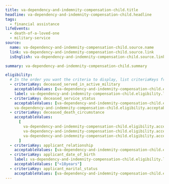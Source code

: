 ```yaml
---
title: va-dependency-and-indemnity-compensation-child.title
headline: va-dependency-and-indemnity-compensation-child.headline
tags:
  - financial assistance
lifeEvents:
  - death-of-a-loved-one
  - military-service
source:
  name: va-dependency-and-indemnity-compensation-child.source.name
  link: va-dependency-and-indemnity-compensation-child.source.link
  isEnglish: va-dependency-and-indemnity-compensation-child.source.linkIsEnglish

summary: va-dependency-and-indemnity-compensation-child.summary

eligibility:
  # In the order you want the criteria to display, list criteriaKeys from the csv here, each followed by a comma-separated list of which values indicate eligibility for that criteria. Wrap individual values in quotes if they have inner commas.
  - criteriaKey: deceased_served_in_active_military
    acceptableValues: [va-dependency-and-indemnity-compensation-child.eligibility.acceptableValues]
    label: va-dependency-and-indemnity-compensation-child.eligibility.label
  - criteriaKey: deceased_service_status
    acceptableValues: [va-dependency-and-indemnity-compensation-child.eligibility.acceptableValues1, 
    va-dependency-and-indemnity-compensation-child.eligibility.acceptableValues2]
  - criteriaKey: deceased_death_circumstance
    acceptableValues:
      [
        va-dependency-and-indemnity-compensation-child.eligibility.acceptableValues3,
        va-dependency-and-indemnity-compensation-child.eligibility.acceptableValues4,
        va-dependency-and-indemnity-compensation-child.eligibility.acceptableValues5,
      ]
  - criteriaKey: applicant_relationship
    acceptableValues: [va-dependency-and-indemnity-compensation-child.eligibility.acceptableValues6]
  - criteriaKey: applicant_date_of_birth
    label: va-dependency-and-indemnity-compensation-child.eligibility.label1
    acceptableValues: ["<18years"]
  - criteriaKey: applicant_marital_status
    acceptableValues: [va-dependency-and-indemnity-compensation-child.eligibility.acceptableValues7]
---
```

